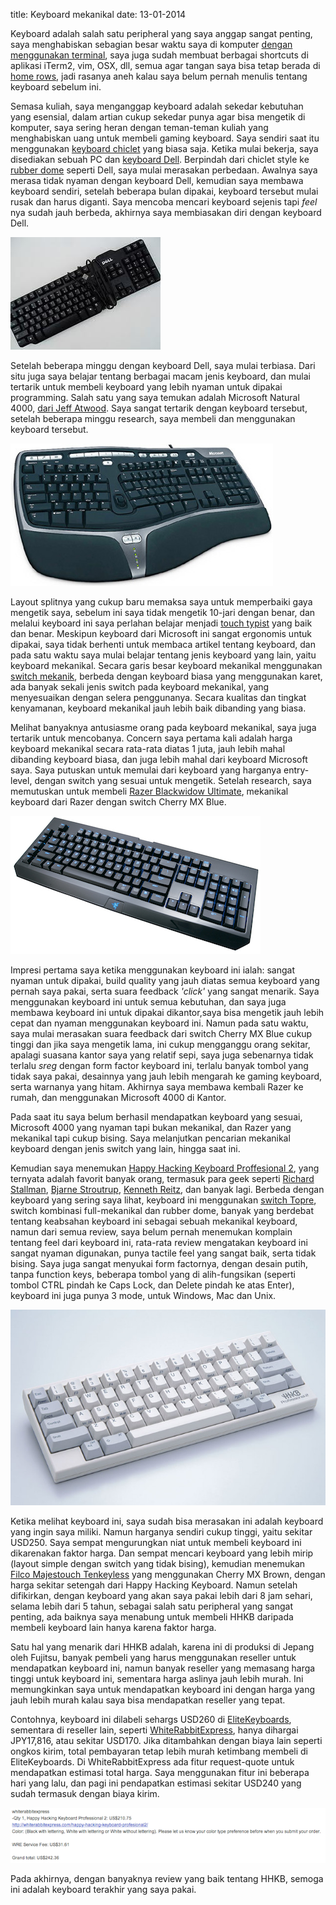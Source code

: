 title: Keyboard mekanikal
date: 13-01-2014

Keyboard adalah salah satu peripheral yang saya anggap sangat penting, saya menghabiskan sebagian besar waktu saya di komputer [dengan menggunakan terminal](/2014/01/iterm2-dan-produktifitas.html), saya juga sudah membuat berbagai shortcuts di aplikasi iTerm2, vim, OSX, dll, semua agar tangan saya bisa tetap berada di [home rows](http://en.wikipedia.org/wiki/Touch_typing#Home_row), jadi rasanya aneh kalau saya belum pernah menulis tentang keyboard sebelum ini.

Semasa kuliah, saya menganggap keyboard adalah sekedar kebutuhan yang esensial, dalam artian cukup sekedar punya agar bisa mengetik di komputer, saya sering heran dengan teman-teman kuliah yang menghabiskan uang untuk membeli gaming keyboard. Saya sendiri saat itu menggunakan [keyboard chiclet](http://en.wikipedia.org/wiki/Keyboard_technology#Membrane_keyboard) yang biasa saja. Ketika mulai bekerja, saya disediakan sebuah PC dan [keyboard Dell](http://www.amazon.com/Dell-Enhanced-Black-Keyboard-SK-8115/dp/B00496FELQ). Berpindah dari chiclet style ke [rubber dome](http://en.wikipedia.org/wiki/Keyboard_technology#Dome-switch_keyboard) seperti Dell, saya mulai merasakan perbedaan. Awalnya saya merasa tidak nyaman dengan keyboard Dell, kemudian saya membawa keyboard sendiri, setelah beberapa bulan dipakai, keyboard tersebut mulai rusak dan harus diganti. Saya mencoba mencari keyboard sejenis tapi _feel_ nya sudah jauh berbeda, akhirnya saya membiasakan diri dengan keyboard Dell.

![Dell keyboard](/img/dell-keyboard.jpeg)

Setelah beberapa minggu dengan keyboard Dell, saya mulai terbiasa. Dari situ juga saya belajar tentang berbagai macam jenis keyboard, dan mulai tertarik untuk membeli keyboard yang lebih nyaman untuk dipakai programming. Salah satu yang saya temukan adalah Microsoft Natural 4000, [dari Jeff Atwood](http://www.codinghorror.com/blog/2005/09/keyboarding-microsoft-natural-ergonomic-4000.html). Saya sangat tertarik dengan keyboard tersebut, setelah beberapa minggu research, saya membeli dan menggunakan keyboard tersebut.

![Microsoft Natural 4000](/img/microsoft-keyboard.jpg)

Layout splitnya yang cukup baru memaksa saya untuk memperbaiki gaya mengetik saya, sebelum ini saya tidak mengetik 10-jari dengan benar, dan melalui keyboard ini saya perlahan belajar menjadi [touch typist](http://en.wikipedia.org/wiki/Touch_typing) yang baik dan benar. Meskipun keyboard dari Microsoft ini sangat ergonomis untuk dipakai, saya tidak berhenti untuk membaca artikel tentang keyboard, dan pada satu waktu saya mulai belajar tentang jenis keyboard yang lain, yaitu keyboard mekanikal. Secara garis besar keyboard mekanikal menggunakan [switch mekanik](http://www.overclock.net/t/491752/mechanical-keyboard-guide), berbeda dengan keyboard biasa yang menggunakan karet, ada banyak sekali jenis switch pada keyboard mekanikal, yang menyesuaikan dengan selera penggunanya. Secara kualitas dan tingkat kenyamanan, keyboard mekanikal jauh lebih baik dibanding yang biasa.

Melihat banyaknya antusiasme orang pada keyboard mekanikal, saya juga tertarik untuk mencobanya. Concern saya pertama kali adalah harga keyboard mekanikal secara rata-rata diatas 1 juta, jauh lebih mahal dibanding keyboard biasa, dan juga lebih mahal dari keyboard Microsoft saya. Saya putuskan untuk memulai dari keyboard yang harganya entry-level, dengan switch yang sesuai untuk mengetik. Setelah research, saya memutuskan untuk membeli [Razer Blackwidow Ultimate](http://www.razerzone.com/gaming-keyboards-keypads/razer-blackwidow-ultimate), mekanikal keyboard dari Razer dengan switch Cherry MX Blue. 

![Razer Blackwidow Ultimate](/img/razer-keyboard.jpg)


Impresi pertama saya ketika menggunakan keyboard ini ialah: sangat nyaman untuk dipakai, build quality yang jauh diatas semua keyboard yang pernah saya pakai, serta suara feedback _'click'_ yang sangat menarik. Saya menggunakan keyboard ini untuk semua kebutuhan, dan saya juga membawa keyboard ini untuk dipakai dikantor,saya bisa mengetik jauh lebih cepat dan nyaman menggunakan keyboard ini. Namun pada satu waktu, saya mulai merasakan suara feedback dari switch Cherry MX Blue cukup tinggi dan jika saya mengetik lama, ini cukup mengganggu orang sekitar, apalagi suasana kantor saya yang relatif sepi, saya juga sebenarnya tidak terlalu _sreg_ dengan form factor keyboard ini, terlalu banyak tombol yang tidak saya pakai, desainnya yang jauh lebih mengarah ke gaming keyboard, serta warnanya yang hitam. Akhirnya saya membawa kembali Razer ke rumah, dan menggunakan Microsoft 4000 di Kantor.

Pada saat itu saya belum berhasil mendapatkan keyboard yang sesuai, Microsoft 4000 yang nyaman tapi bukan mekanikal, dan Razer yang mekanikal tapi cukup bising. Saya melanjutkan pencarian mekanikal keyboard dengan jenis switch yang lain, hingga saat ini. 


Kemudian saya menemukan [Happy Hacking Keyboard Proffesional 2](http://elitekeyboards.com/products.php?sub=pfu_keyboards,hhkbpro2&pid=pdkb400w), yang ternyata adalah favorit banyak orang, termasuk para geek seperti [Richard Stallman](http://www.mechanicalkeyboardhq.com/images/richard-stallman-happy-hacking-keyboard-2.jpg), [Bjarne Stroutrup](http://www.mechanicalkeyboardhq.com/images/Bjarne-Stroustrup-happy-hacking-keyboard.jpg), [Kenneth Reitz](http://instagram.com/p/TSPjINmtO5/), dan banyak lagi. Berbeda dengan keyboard yang sering saya lihat, keyboard ini menggunakan [switch Topre](http://deskthority.net/wiki/Topre_switch), switch kombinasi full-mekanikal dan rubber dome, banyak yang berdebat tentang keabsahan keyboard ini sebagai sebuah mekanikal keyboard, namun dari semua review, saya belum pernah menemukan komplain tentang feel dari keyboard ini, rata-rata review mengatakan keyboard ini sangat nyaman digunakan, punya tactile feel yang sangat baik, serta tidak bising. Saya juga sangat menyukai form factornya, dengan desain putih, tanpa function keys, beberapa tombol yang di alih-fungsikan (seperti tombol CTRL pindah ke Caps Lock, dan Delete pindah ke atas Enter), keyboard ini juga punya 3 mode, untuk Windows, Mac dan Unix.

![happy hacking](/img/hhkb.jpg)


Ketika melihat keyboard ini, saya sudah bisa merasakan ini adalah keyboard yang ingin saya miliki. Namun harganya sendiri cukup tinggi, yaitu sekitar USD250. Saya sempat mengurungkan niat untuk membeli keyboard ini dikarenakan faktor harga. Dan sempat mencari keyboard yang lebih mirip (layout simple dengan switch yang tidak bising), kemudian menemukan [Filco Majestouch Tenkeyless](http://deskthority.net/news-reviews-f4/filco-majestouch-2-tenkeyless-t1088.html) yang menggunakan Cherry MX Brown, dengan harga sekitar setengah dari Happy Hacking Keyboard. Namun setelah difikirkan, dengan keyboard yang akan saya pakai lebih dari 8 jam sehari, selama lebih dari 5 tahun, sebagai salah satu peripheral yang sangat penting, ada baiknya saya menabung untuk membeli HHKB daripada membeli keyboard lain hanya karena faktor harga.

Satu hal yang menarik dari HHKB adalah, karena ini di produksi di Jepang oleh Fujitsu, banyak pembeli yang harus menggunakan reseller untuk mendapatkan keyboard ini, namun banyak reseller yang memasang harga tinggi untuk keyboard ini, sementara harga aslinya jauh lebih murah. Ini memungkinkan saya untuk mendapatkan keyboard ini dengan harga yang jauh lebih murah kalau saya bisa mendapatkan reseller yang tepat. 

Contohnya, keyboard ini dilabeli sehargs USD260 di [EliteKeyboards](http://elitekeyboards.com/products.php?sub=pfu_keyboards,hhkbpro2&pid=pdkb400w), sementara di reseller lain, seperti [WhiteRabbitExpress](http://whiterabbitexpress.com/happy-hacking-keyboard-profesional2/), hanya dihargai JPY17,816, atau sekitar USD170. Jika ditambahkan dengan biaya lain seperti ongkos kirim, total pembayaran tetap lebih murah ketimbang membeli di EliteKeyboards. Di WhiteRabbitExpress ada fitur request-quote untuk mendapatkan estimasi total harga. Saya menggunakan fitur ini beberapa hari yang lalu, dan pagi ini pendapatkan estimasi sekitar USD240 yang sudah termasuk dengan biaya kirim.

![Quotation](/img/hhkb-quotation.png)

Pada akhirnya, dengan banyaknya review yang baik tentang HHKB, semoga ini adalah keyboard terakhir yang saya pakai. 

